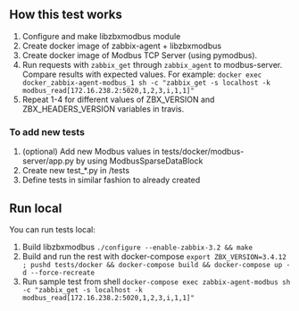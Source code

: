 ## How this test works

1. Configure and make libzbxmodbus module  
2. Create docker image of zabbix-agent + libzbxmodbus  
3. Create docker image of Modbus TCP Server (using pymodbus).  
4. Run requests with `zabbix_get` through `zabbix_agent` to modbus-server. Compare results with expected values. For example: `docker exec docker_zabbix-agent-modbus_1 sh -c "zabbix_get -s localhost -k modbus_read[172.16.238.2:5020,1,2,3,i,1,1]"`
5. Repeat 1-4 for different values of ZBX_VERSION and ZBX_HEADERS_VERSION variables in travis.  

### To add new tests  
1. (optional) Add new Modbus values in tests/docker/modbus-server/app.py by using ModbusSparseDataBlock  
2. Create new test_*.py in /tests  
3. Define tests in similar fashion to already created  

## Run local
You can run tests local:
1. Build libzbxmodbus `./configure --enable-zabbix-3.2 && make`
2. Build and run the rest with docker-compose `export ZBX_VERSION=3.4.12 ; pushd tests/docker && docker-compose build && docker-compose up -d --force-recreate`
3. Run sample test from shell `docker-compose exec zabbix-agent-modbus sh -c "zabbix_get -s localhost -k modbus_read[172.16.238.2:5020,1,2,3,i,1,1]"`
